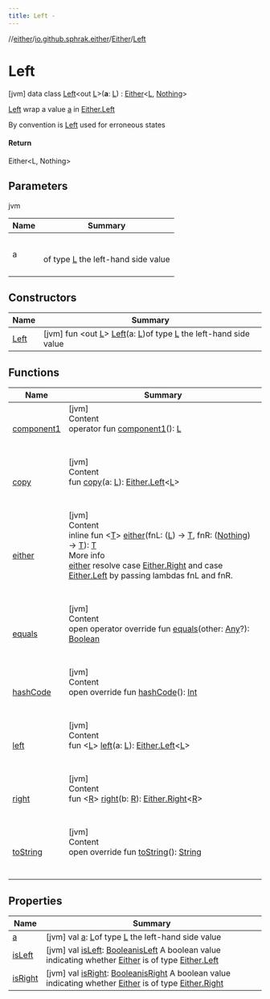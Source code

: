 ```yaml
---
title: Left -
---
```

//[either](../../../index.md)/[io.github.sphrak.either](../../index.md)/[Either](../index.md)/[Left](index.md)



# Left  
 [jvm] data class [Left](index.md)<out [L](index.md)>(**a**: [L](index.md)) : [Either](../index.md)<[L](index.md), [Nothing](https://kotlinlang.org/api/latest/jvm/stdlib/kotlin/-nothing/index.html)> 

[Left](index.md) wrap a value [a](a.md) in [Either.Left](index.md)



By convention is [Left](index.md) used for erroneous states



#### Return  


Either<L, Nothing>

   


## Parameters  
  
jvm  
  
|  Name|  Summary| 
|---|---|
| <a name="io.github.sphrak.either/Either.Left///PointingToDeclaration/"></a>a| <a name="io.github.sphrak.either/Either.Left///PointingToDeclaration/"></a><br><br>of type [L](index.md) the left-hand side value<br><br>
  


## Constructors  
  
|  Name|  Summary| 
|---|---|
| <a name="io.github.sphrak.either/Either.Left/Left/#TypeParam(bounds=[kotlin.Any?])/PointingToDeclaration/"></a>[Left](-left.md)| <a name="io.github.sphrak.either/Either.Left/Left/#TypeParam(bounds=[kotlin.Any?])/PointingToDeclaration/"></a> [jvm] fun <out [L](index.md)> [Left](-left.md)(a: [L](index.md))of type [L](index.md) the left-hand side value   <br>


## Functions  
  
|  Name|  Summary| 
|---|---|
| <a name="io.github.sphrak.either/Either.Left/component1/#/PointingToDeclaration/"></a>[component1](component1.md)| <a name="io.github.sphrak.either/Either.Left/component1/#/PointingToDeclaration/"></a>[jvm]  <br>Content  <br>operator fun [component1](component1.md)(): [L](index.md)  <br><br><br>
| <a name="io.github.sphrak.either/Either.Left/copy/#TypeParam(bounds=[kotlin.Any?])/PointingToDeclaration/"></a>[copy](copy.md)| <a name="io.github.sphrak.either/Either.Left/copy/#TypeParam(bounds=[kotlin.Any?])/PointingToDeclaration/"></a>[jvm]  <br>Content  <br>fun [copy](copy.md)(a: [L](index.md)): [Either.Left](index.md)<[L](index.md)>  <br><br><br>
| <a name="io.github.sphrak.either/Either/either/#kotlin.Function1[TypeParam(bounds=[kotlin.Any?]),TypeParam(bounds=[kotlin.Any?])]#kotlin.Function1[kotlin.Nothing,TypeParam(bounds=[kotlin.Any?])]/PointingToDeclaration/"></a>[either](index.md#%5Bio.github.sphrak.either%2FEither%2Feither%2F%23kotlin.Function1%5BTypeParam%28bounds%3D%5Bkotlin.Any%3F%5D%29%2CTypeParam%28bounds%3D%5Bkotlin.Any%3F%5D%29%5D%23kotlin.Function1%5Bkotlin.Nothing%2CTypeParam%28bounds%3D%5Bkotlin.Any%3F%5D%29%5D%2FPointingToDeclaration%2F%5D%2FFunctions%2F-1792776457)| <a name="io.github.sphrak.either/Either/either/#kotlin.Function1[TypeParam(bounds=[kotlin.Any?]),TypeParam(bounds=[kotlin.Any?])]#kotlin.Function1[kotlin.Nothing,TypeParam(bounds=[kotlin.Any?])]/PointingToDeclaration/"></a>[jvm]  <br>Content  <br>inline fun <[T](index.md#%5Bio.github.sphrak.either%2FEither%2Feither%2F%23kotlin.Function1%5BTypeParam%28bounds%3D%5Bkotlin.Any%3F%5D%29%2CTypeParam%28bounds%3D%5Bkotlin.Any%3F%5D%29%5D%23kotlin.Function1%5Bkotlin.Nothing%2CTypeParam%28bounds%3D%5Bkotlin.Any%3F%5D%29%5D%2FPointingToDeclaration%2F%5D%2FFunctions%2F-1792776457)> [either](index.md#%5Bio.github.sphrak.either%2FEither%2Feither%2F%23kotlin.Function1%5BTypeParam%28bounds%3D%5Bkotlin.Any%3F%5D%29%2CTypeParam%28bounds%3D%5Bkotlin.Any%3F%5D%29%5D%23kotlin.Function1%5Bkotlin.Nothing%2CTypeParam%28bounds%3D%5Bkotlin.Any%3F%5D%29%5D%2FPointingToDeclaration%2F%5D%2FFunctions%2F-1792776457)(fnL: ([L](index.md)) -> [T](index.md#%5Bio.github.sphrak.either%2FEither%2Feither%2F%23kotlin.Function1%5BTypeParam%28bounds%3D%5Bkotlin.Any%3F%5D%29%2CTypeParam%28bounds%3D%5Bkotlin.Any%3F%5D%29%5D%23kotlin.Function1%5Bkotlin.Nothing%2CTypeParam%28bounds%3D%5Bkotlin.Any%3F%5D%29%5D%2FPointingToDeclaration%2F%5D%2FFunctions%2F-1792776457), fnR: ([Nothing](https://kotlinlang.org/api/latest/jvm/stdlib/kotlin/-nothing/index.html)) -> [T](index.md#%5Bio.github.sphrak.either%2FEither%2Feither%2F%23kotlin.Function1%5BTypeParam%28bounds%3D%5Bkotlin.Any%3F%5D%29%2CTypeParam%28bounds%3D%5Bkotlin.Any%3F%5D%29%5D%23kotlin.Function1%5Bkotlin.Nothing%2CTypeParam%28bounds%3D%5Bkotlin.Any%3F%5D%29%5D%2FPointingToDeclaration%2F%5D%2FFunctions%2F-1792776457)): [T](index.md#%5Bio.github.sphrak.either%2FEither%2Feither%2F%23kotlin.Function1%5BTypeParam%28bounds%3D%5Bkotlin.Any%3F%5D%29%2CTypeParam%28bounds%3D%5Bkotlin.Any%3F%5D%29%5D%23kotlin.Function1%5Bkotlin.Nothing%2CTypeParam%28bounds%3D%5Bkotlin.Any%3F%5D%29%5D%2FPointingToDeclaration%2F%5D%2FFunctions%2F-1792776457)  <br>More info  <br>[either](../either.md) resolve case [Either.Right](../-right/index.md) and case [Either.Left](index.md) by passing lambdas fnL and fnR.  <br><br><br>
| <a name="kotlin/Any/equals/#kotlin.Any?/PointingToDeclaration/"></a>[equals](../-right/index.md#%5Bkotlin%2FAny%2Fequals%2F%23kotlin.Any%3F%2FPointingToDeclaration%2F%5D%2FFunctions%2F-1792776457)| <a name="kotlin/Any/equals/#kotlin.Any?/PointingToDeclaration/"></a>[jvm]  <br>Content  <br>open operator override fun [equals](../-right/index.md#%5Bkotlin%2FAny%2Fequals%2F%23kotlin.Any%3F%2FPointingToDeclaration%2F%5D%2FFunctions%2F-1792776457)(other: [Any](https://kotlinlang.org/api/latest/jvm/stdlib/kotlin/-any/index.html)?): [Boolean](https://kotlinlang.org/api/latest/jvm/stdlib/kotlin/-boolean/index.html)  <br><br><br>
| <a name="kotlin/Any/hashCode/#/PointingToDeclaration/"></a>[hashCode](../-right/index.md#%5Bkotlin%2FAny%2FhashCode%2F%23%2FPointingToDeclaration%2F%5D%2FFunctions%2F-1792776457)| <a name="kotlin/Any/hashCode/#/PointingToDeclaration/"></a>[jvm]  <br>Content  <br>open override fun [hashCode](../-right/index.md#%5Bkotlin%2FAny%2FhashCode%2F%23%2FPointingToDeclaration%2F%5D%2FFunctions%2F-1792776457)(): [Int](https://kotlinlang.org/api/latest/jvm/stdlib/kotlin/-int/index.html)  <br><br><br>
| <a name="io.github.sphrak.either/Either/left/#TypeParam(bounds=[kotlin.Any?])/PointingToDeclaration/"></a>[left](../left.md)| <a name="io.github.sphrak.either/Either/left/#TypeParam(bounds=[kotlin.Any?])/PointingToDeclaration/"></a>[jvm]  <br>Content  <br>fun <[L](../left.md)> [left](../left.md)(a: [L](../left.md)): [Either.Left](index.md)<[L](../left.md)>  <br><br><br>
| <a name="io.github.sphrak.either/Either/right/#TypeParam(bounds=[kotlin.Any?])/PointingToDeclaration/"></a>[right](../right.md)| <a name="io.github.sphrak.either/Either/right/#TypeParam(bounds=[kotlin.Any?])/PointingToDeclaration/"></a>[jvm]  <br>Content  <br>fun <[R](../right.md)> [right](../right.md)(b: [R](../right.md)): [Either.Right](../-right/index.md)<[R](../right.md)>  <br><br><br>
| <a name="kotlin/Any/toString/#/PointingToDeclaration/"></a>[toString](../-right/index.md#%5Bkotlin%2FAny%2FtoString%2F%23%2FPointingToDeclaration%2F%5D%2FFunctions%2F-1792776457)| <a name="kotlin/Any/toString/#/PointingToDeclaration/"></a>[jvm]  <br>Content  <br>open override fun [toString](../-right/index.md#%5Bkotlin%2FAny%2FtoString%2F%23%2FPointingToDeclaration%2F%5D%2FFunctions%2F-1792776457)(): [String](https://kotlinlang.org/api/latest/jvm/stdlib/kotlin/-string/index.html)  <br><br><br>


## Properties  
  
|  Name|  Summary| 
|---|---|
| <a name="io.github.sphrak.either/Either.Left/a/#/PointingToDeclaration/"></a>[a](a.md)| <a name="io.github.sphrak.either/Either.Left/a/#/PointingToDeclaration/"></a> [jvm] val [a](a.md): [L](index.md)of type [L](index.md) the left-hand side value   <br>
| <a name="io.github.sphrak.either/Either.Left/isLeft/#/PointingToDeclaration/"></a>[isLeft](is-left.md)| <a name="io.github.sphrak.either/Either.Left/isLeft/#/PointingToDeclaration/"></a> [jvm] val [isLeft](is-left.md): [Boolean](https://kotlinlang.org/api/latest/jvm/stdlib/kotlin/-boolean/index.html)[isLeft](../is-left.md) A boolean value indicating whether [Either](../index.md) is of type [Either.Left](index.md)   <br>
| <a name="io.github.sphrak.either/Either.Left/isRight/#/PointingToDeclaration/"></a>[isRight](is-right.md)| <a name="io.github.sphrak.either/Either.Left/isRight/#/PointingToDeclaration/"></a> [jvm] val [isRight](is-right.md): [Boolean](https://kotlinlang.org/api/latest/jvm/stdlib/kotlin/-boolean/index.html)[isRight](../is-right.md) A boolean value indicating whether [Either](../index.md) is of type [Either.Right](../-right/index.md)   <br>

